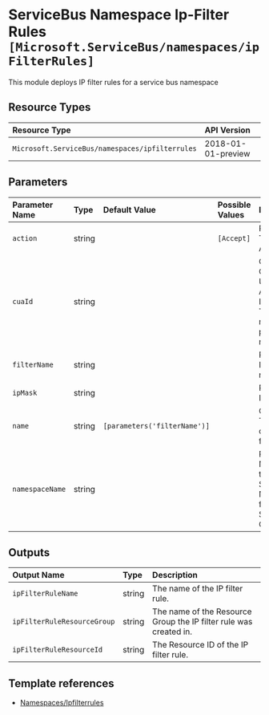 # ServiceBus Namespace Ip-Filter Rules `[Microsoft.ServiceBus/namespaces/ipFilterRules]`

This module deploys IP filter rules for a service bus namespace

## Resource Types

| Resource Type | API Version |
| :-- | :-- |
| `Microsoft.ServiceBus/namespaces/ipfilterrules` | 2018-01-01-preview |

## Parameters

| Parameter Name | Type | Default Value | Possible Values | Description |
| :-- | :-- | :-- | :-- | :-- |
| `action` | string |  | `[Accept]` | Required. The IP Filter Action |
| `cuaId` | string |  |  | Optional. Customer Usage Attribution ID (GUID). This GUID must be previously registered |
| `filterName` | string |  |  | Required. IP Filter name |
| `ipMask` | string |  |  | Required. IP Mask |
| `name` | string | `[parameters('filterName')]` |  | Optional. The name of the ip filter rule |
| `namespaceName` | string |  |  | Required. Name of the parent Service Bus Namespace for the Service Bus Queue. |

## Outputs

| Output Name | Type | Description |
| :-- | :-- | :-- |
| `ipFilterRuleName` | string | The name of the IP filter rule. |
| `ipFilterRuleResourceGroup` | string | The name of the Resource Group the IP filter rule was created in. |
| `ipFilterRuleResourceId` | string | The Resource ID of the IP filter rule. |

## Template references

- [Namespaces/Ipfilterrules](https://docs.microsoft.com/en-us/azure/templates/Microsoft.ServiceBus/2018-01-01-preview/namespaces/ipfilterrules)
